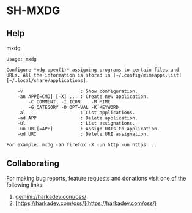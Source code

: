 # SH-MXDG

## Help

mxdg

    Usage: mxdg 
    
    Configure *xdg-open(1)* assigning programs to certain files and
    URLs. All the information is stored in [~/.config/mimeapps.list]
    [~/.local/share/applications].
    
        -v                     : Show configuration.
        -an APP[=CMD] [-X] ... : Create new application.
            -C COMMENT  -I ICON    -M MIME 
            -G CATEGORY -O OPT=VAL -K KEYWORD
        -al                    : List applications.
        -ad APP                : Delete application.
        -ul                    : List assignations.
        -un URI[=APP]          : Assign URIs to application.
        -ud URI                : Delete URI assignation.             
    
    For example: mxdg -an firefox -X -un http -un https ...

## Collaborating

For making bug reports, feature requests and donations visit
one of the following links:

1. [gemini://harkadev.com/oss/](gemini://harkadev.com/oss/)
2. [https://harkadev.com/oss/](https://harkadev.com/oss/)

